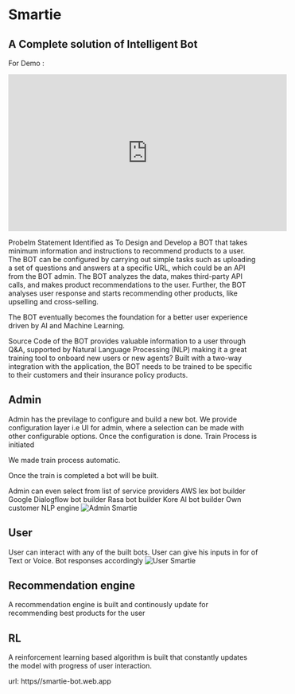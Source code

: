 # Smartie
## A Complete solution of Intelligent Bot

For Demo : 

<iframe width="560" height="315" src="https://www.youtube.com/embed/8R6B__42bG0" title="YouTube video player" frameborder="0" allow="accelerometer; autoplay; clipboard-write; encrypted-media; gyroscope; picture-in-picture" allowfullscreen></iframe>

Probelm Statement Identified as To Design and Develop a BOT that takes minimum information and instructions to recommend products to a user. The BOT can be configured by carrying out simple tasks such as uploading a set of questions and answers at a specific URL, which could be an API from the BOT admin. The BOT analyzes the data, makes third-party API calls, and makes product recommendations to the user. Further, the BOT analyses user response and starts recommending other products, like upselling and cross-selling.

The BOT eventually becomes the foundation for a better user experience driven by AI and Machine Learning.

Source Code of the  BOT  provides valuable information to a user through Q&A, supported by Natural Language Processing (NLP) making it a great training tool to onboard new users or new agents? Built with a two-way integration with the application, the BOT needs to be trained to be specific to their customers and their insurance policy products.

## Admin
Admin has the previlage to configure and build a new bot. 
We provide configuration layer i.e UI for admin, where a selection can be made with other 
configurable options.
Once the configuration is done. Train Process is initiated

We made train process automatic. 

Once the train is completed a bot will be built. 

Admin can even select from list of service providers
    AWS lex bot builder
    Google Dialogflow bot builder
    Rasa bot builder
    Kore AI bot builder
    Own customer NLP engine
    ![Admin Smartie](https://user-images.githubusercontent.com/36561348/177045016-fe2ccdea-18c7-462c-8c6c-8911e03ce949.png)


## User
User can interact with any of the built bots. 
User can give his inputs in for of Text or Voice. Bot responses accordingly
![User Smartie](https://user-images.githubusercontent.com/36561348/177045025-ff2f99ef-680a-4707-b9bb-0b3a8a993c4b.png)

## Recommendation engine
A recommendation engine is built and continously update for recommending best products for the user

## RL 
A reinforcement learning based algorithm is built that constantly updates the model with progress of
user interaction.

url: https//smartie-bot.web.app
